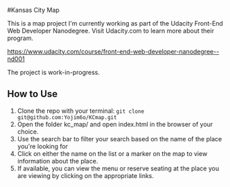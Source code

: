 #Kansas City Map

This is a map project I'm currently working as part of the Udacity Front-End Web Developer Nanodegree. Visit Udacity.com to learn more about their program.

https://www.udacity.com/course/front-end-web-developer-nanodegree--nd001

The project is work-in-progress.

## How to Use

1. Clone the repo with your terminal: `git clone git@github.com:Yojim6o/KCmap.git`
2. Open the folder kc_map/ and open index.html in the browser of your choice.
3. Use the search bar to filter your search based on the name of the place you're looking for
4. Click on either the name on the list or a marker on the map to view information about the place.
5. If available, you can view the menu or reserve seating at the place you are viewing by clicking on the appropriate links.
	